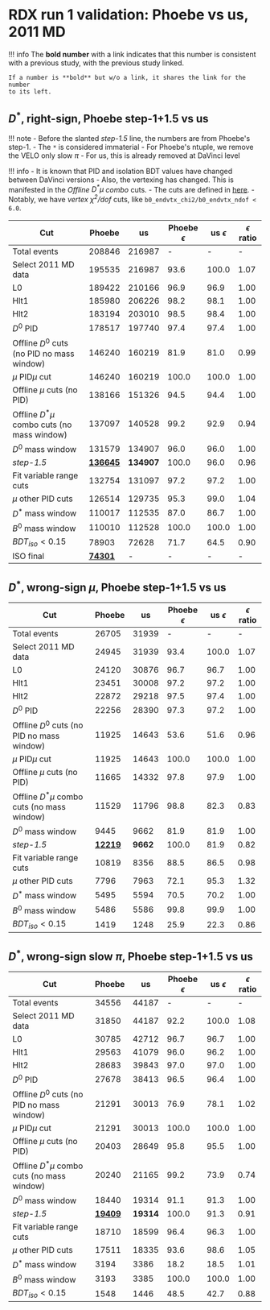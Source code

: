 # RDX run 1 validation: Phoebe vs us, 2011 MD

!!! info
    The **bold number** with a link indicates that this number is consistent
    with a previous study, with the previous study linked.

    If a number is **bold** but w/o a link, it shares the link for the number
    to its left.


## $D^*$, right-sign, Phoebe step-1+1.5 vs us

!!! note
    - Before the slanted _step-1.5_ line, the numbers are from Phoebe's step-1.
    - The `*` is considered immaterial
        - For Phoebe's ntuple, we remove the VELO only slow $\pi$
        - For us, this is already removed at DaVinci level

!!! info
    - It is known that PID and isolation BDT values have changed between
      DaVinci versions
    - Also, the vertexing has changed. This is manifested in the
      _Offline $D^* \mu$ combo_ cuts.
        - The cuts are defined in [here](https://github.com/umd-lhcb/lhcb-ntuples-gen/blob/45069ec62bae102c2e397d1f42594de30e6ce7df/include/functor/rdx/cut.h#L222-L245).
        - Notably, we have _vertex $\chi^2/dof$_ cuts, like
          `b0_endvtx_chi2/b0_endvtx_ndof < 6.0`.

| Cut                                           | Phoebe  | us      | Phoebe $\epsilon$  | us $\epsilon$      | $\epsilon$ ratio   |
|-----------------------------------------------|---------|---------|--------------------|--------------------|--------------------|
| Total events                                  | 208846  | 216987  | -                  | -                  | -                  |
| Select 2011 MD data                           | 195535  | 216987  | 93.6               | 100.0              | 1.07               |
| L0                                            | 189422  | 210166  | 96.9               | 96.9               | 1.00               |
| Hlt1                                          | 185980  | 206226  | 98.2               | 98.1               | 1.00               |
| Hlt2                                          | 183194  | 203010  | 98.5               | 98.4               | 1.00               |
| $D^0$ PID                                     | 178517  | 197740  | 97.4               | 97.4               | 1.00               |
| Offline $D^0$ cuts (no PID no mass window)    | 146240  | 160219  | 81.9               | 81.0               | 0.99               |
| $\mu$ PID$\mu$ cut                            | 146240  | 160219  | 100.0              | 100.0              | 1.00               |
| Offline $\mu$ cuts (no PID)                   | 138166  | 151326  | 94.5               | 94.4               | 1.00               |
| Offline $D^* \mu$ combo cuts (no mass window) | 137097  | 140528  | 99.2               | 92.9               | 0.94               |
| $D^0$ mass window                             | 131579  | 134907  | 96.0               | 96.0               | 1.00               |
| _step-1.5_                                    | [**136645**](https://github.com/umd-lhcb/rdx-run2-analysis/blob/master/docs/cuts/cut_validation.md#2011-magdown-real-data-d-phoebe-vs-us-global-cuts-only)  | **134907**  | 100.0               | 96.0               | 0.96               |
| Fit variable range cuts                       | 132754  | 131097  | 97.2               | 97.2               | 1.00               |
| $\mu$ other PID cuts                          | 126514  | 129735  | 95.3               | 99.0               | 1.04               |
| $D^*$ mass window                             | 110017  | 112535  | 87.0               | 86.7               | 1.00               |
| $B^0$ mass window                             | 110010  | 112528  | 100.0              | 100.0              | 1.00               |
| $BDT_{iso} < 0.15$                            | 78903   | 72628   | 71.7               | 64.5               | 0.90               |
| ISO final                                     | [**74301**](https://github.com/umd-lhcb/rdx-run2-analysis/blob/master/docs/cuts/cut_validation.md#skim-cuts)  | -   | -               | -              | -               |


## $D^*$, wrong-sign $\mu$, Phoebe step-1+1.5 vs us

| Cut                                           | Phoebe  | us      | Phoebe $\epsilon$  | us $\epsilon$      | $\epsilon$ ratio   |
|-----------------------------------------------|---------|---------|--------------------|--------------------|--------------------|
| Total events                                  | 26705   | 31939   | -                  | -                  | -                  |
| Select 2011 MD data                           | 24945   | 31939   | 93.4               | 100.0              | 1.07               |
| L0                                            | 24120   | 30876   | 96.7               | 96.7               | 1.00               |
| Hlt1                                          | 23451   | 30008   | 97.2               | 97.2               | 1.00               |
| Hlt2                                          | 22872   | 29218   | 97.5               | 97.4               | 1.00               |
| $D^0$ PID                                     | 22256   | 28390   | 97.3               | 97.2               | 1.00               |
| Offline $D^0$ cuts (no PID no mass window)    | 11925   | 14643   | 53.6               | 51.6               | 0.96               |
| $\mu$ PID$\mu$ cut                            | 11925   | 14643   | 100.0              | 100.0              | 1.00               |
| Offline $\mu$ cuts (no PID)                   | 11665   | 14332   | 97.8               | 97.9               | 1.00               |
| Offline $D^* \mu$ combo cuts (no mass window) | 11529   | 11796   | 98.8               | 82.3               | 0.83               |
| $D^0$ mass window                             | 9445    | 9662    | 81.9               | 81.9               | 1.00               |
| _step-1.5_                                    | [**12219**](https://github.com/umd-lhcb/rdx-run2-analysis/blob/master/docs/cuts/cut_validation.md#2011-magdown-wrong-sign-mu-d-phoebe-vs-us-global-cuts-only)  | **9662**   | 100.0              | 81.9               | 0.82               |
| Fit variable range cuts                       | 10819   | 8356    | 88.5               | 86.5               | 0.98               |
| $\mu$ other PID cuts                          | 7796    | 7963    | 72.1               | 95.3               | 1.32               |
| $D^*$ mass window                             | 5495    | 5594    | 70.5               | 70.2               | 1.00               |
| $B^0$ mass window                             | 5486    | 5586    | 99.8               | 99.9               | 1.00               |
| $BDT_{iso} < 0.15$                            | 1419    | 1248    | 25.9               | 22.3               | 0.86               |


## $D^*$, wrong-sign slow $\pi$, Phoebe step-1+1.5 vs us

| Cut                                           | Phoebe  | us      | Phoebe $\epsilon$  | us $\epsilon$      | $\epsilon$ ratio   |
|-----------------------------------------------|---------|---------|--------------------|--------------------|--------------------|
| Total events                                  | 34556   | 44187   | -                  | -                  | -                  |
| Select 2011 MD data                           | 31850   | 44187   | 92.2               | 100.0              | 1.08               |
| L0                                            | 30785   | 42712   | 96.7               | 96.7               | 1.00               |
| Hlt1                                          | 29563   | 41079   | 96.0               | 96.2               | 1.00               |
| Hlt2                                          | 28683   | 39843   | 97.0               | 97.0               | 1.00               |
| $D^0$ PID                                     | 27678   | 38413   | 96.5               | 96.4               | 1.00               |
| Offline $D^0$ cuts (no PID no mass window)    | 21291   | 30013   | 76.9               | 78.1               | 1.02               |
| $\mu$ PID$\mu$ cut                            | 21291   | 30013   | 100.0              | 100.0              | 1.00               |
| Offline $\mu$ cuts (no PID)                   | 20403   | 28649   | 95.8               | 95.5               | 1.00               |
| Offline $D^* \mu$ combo cuts (no mass window) | 20240   | 21165   | 99.2               | 73.9               | 0.74               |
| $D^0$ mass window                             | 18440   | 19314   | 91.1               | 91.3               | 1.00               |
| _step-1.5_                                    | [**19409**](https://github.com/umd-lhcb/rdx-run2-analysis/blob/master/docs/cuts/cut_validation.md#2011-magdown-wrong-sign-slow-pi-d-phoebe-vs-us-global-cuts-only)  | **19314**   | 100.0              | 91.3               | 0.91               |
| Fit variable range cuts                       | 18710   | 18599   | 96.4               | 96.3               | 1.00               |
| $\mu$ other PID cuts                          | 17511   | 18335   | 93.6               | 98.6               | 1.05               |
| $D^*$ mass window                             | 3194    | 3386    | 18.2               | 18.5               | 1.01               |
| $B^0$ mass window                             | 3193    | 3385    | 100.0              | 100.0              | 1.00               |
| $BDT_{iso} < 0.15$                            | 1548    | 1446    | 48.5               | 42.7               | 0.88               |
